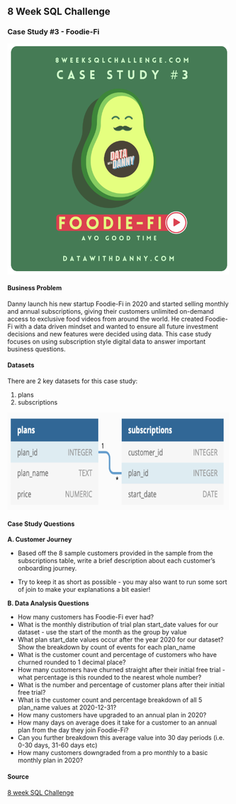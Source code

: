 ## 8 Week SQL Challenge

### Case Study #3 - Foodie-Fi

<img src="https://github.com/priscng/8_week_SQL_Challenge/blob/main/Week_3_Foodie-Fi/image/image1.PNG" alt="Image" width="500" height="520">

#### Business Problem
Danny launch his new startup Foodie-Fi in 2020 and started selling monthly and annual subscriptions, giving their customers unlimited on-demand access to exclusive food videos from around the world. He created Foodie-Fi with a data driven mindset and wanted to ensure all future investment decisions and new features were decided using data. This case study focuses on using subscription style digital data to answer important business questions.

#### Datasets
There are 2 key datasets for this case study:
1. plans
2. subscriptions

<img src="https://github.com/priscng/8_week_SQL_Challenge/blob/main/Week_3_Foodie-Fi/image/image2.PNG" alt="Image" width="500" height="220">


#### Case Study Questions
**A. Customer Journey**
- Based off the 8 sample customers provided in the sample from the subscriptions table, write a brief description about each customer’s onboarding journey.

- Try to keep it as short as possible - you may also want to run some sort of join to make your explanations a bit easier!

**B. Data Analysis Questions**
- How many customers has Foodie-Fi ever had?
- What is the monthly distribution of trial plan start_date values for our dataset - use the start of the month as the group by value
- What plan start_date values occur after the year 2020 for our dataset? Show the breakdown by count of events for each plan_name
- What is the customer count and percentage of customers who have churned rounded to 1 decimal place?
- How many customers have churned straight after their initial free trial - what percentage is this rounded to the nearest whole number?
- What is the number and percentage of customer plans after their initial free trial?
- What is the customer count and percentage breakdown of all 5 plan_name values at 2020-12-31?
- How many customers have upgraded to an annual plan in 2020?
- How many days on average does it take for a customer to an annual plan from the day they join Foodie-Fi?
- Can you further breakdown this average value into 30 day periods (i.e. 0-30 days, 31-60 days etc)
- How many customers downgraded from a pro monthly to a basic monthly plan in 2020?

#### Source
[8 week SQL Challenge](https://8weeksqlchallenge.com/case-study-3/)